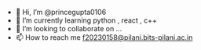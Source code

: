 - 👋 Hi, I’m @princegupta0106 
- 🌱 I’m currently learning python , react , c++
- 💞️ I’m looking to collaborate on ...
- 📫 How to reach me f20230158@pilani.bits-pilani.ac.in

<!---
princegupta0106/princegupta0106 is a ✨ special ✨ repository because its `README.md` (this file) appears on your GitHub profile.
You can click the Preview link to take a look at your changes.
--->
